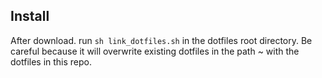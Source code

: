 ## Install

After download. run `sh link_dotfiles.sh` in the dotfiles root directory.
Be careful because it will overwrite existing dotfiles in the path ~ with the dotfiles in this repo.

